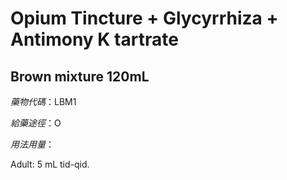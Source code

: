 # Opium Tincture + Glycyrrhiza + Antimony K tartrate

## Brown mixture 120mL

*藥物代碼*：LBM1

*給藥途徑*：O

*用法用量*：

Adult: 5 mL tid-qid.

